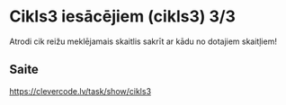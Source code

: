 # Cikls3 iesācējiem (cikls3) 3/3
Atrodi cik reižu meklējamais skaitlis sakrīt ar kādu no dotajiem skaitļiem!
## Saite
https://clevercode.lv/task/show/cikls3